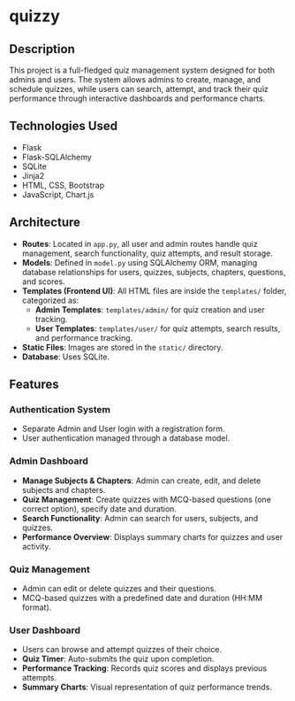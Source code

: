# quizzy

## Description

This project is a full-fledged quiz management system designed for both admins and users. The system allows admins to create, manage, and schedule quizzes, while users can search, attempt, and track their quiz performance through interactive dashboards and performance charts.

## Technologies Used

- Flask  
- Flask-SQLAlchemy  
- SQLite  
- Jinja2  
- HTML, CSS, Bootstrap  
- JavaScript, Chart.js  

## Architecture

- **Routes**: Located in `app.py`, all user and admin routes handle quiz management, search functionality, quiz attempts, and result storage.
- **Models**: Defined in `model.py` using SQLAlchemy ORM, managing database relationships for users, quizzes, subjects, chapters, questions, and scores.
- **Templates (Frontend UI)**: All HTML files are inside the `templates/` folder, categorized as:
  - **Admin Templates**: `templates/admin/` for quiz creation and user tracking.
  - **User Templates**: `templates/user/` for quiz attempts, search results, and performance tracking.
- **Static Files**: Images are stored in the `static/` directory.
- **Database**: Uses SQLite.

## Features

### Authentication System
- Separate Admin and User login with a registration form.
- User authentication managed through a database model.

### Admin Dashboard
- **Manage Subjects & Chapters**: Admin can create, edit, and delete subjects and chapters.
- **Quiz Management**: Create quizzes with MCQ-based questions (one correct option), specify date and duration.
- **Search Functionality**: Admin can search for users, subjects, and quizzes.
- **Performance Overview**: Displays summary charts for quizzes and user activity.

### Quiz Management
- Admin can edit or delete quizzes and their questions.
- MCQ-based quizzes with a predefined date and duration (HH:MM format).

### User Dashboard
- Users can browse and attempt quizzes of their choice.
- **Quiz Timer**: Auto-submits the quiz upon completion.
- **Performance Tracking**: Records quiz scores and displays previous attempts.
- **Summary Charts**: Visual representation of quiz performance trends.
